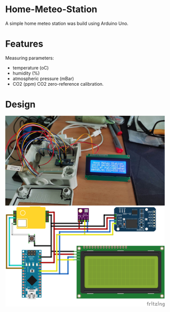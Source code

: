 # Home-Meteo-Station
A simple home meteo station was build using Arduino Uno.

# Features
Measuring parameters:
- temperature (oC)
- humidity (%)
- atmospheric pressure (mBar)
- CO2 (ppm)
CO2 zero-reference calibration.

# Design
![Station Photo](https://github.com/szapsis/Home-Meteo-Station/blob/main/station.png)
![Station Schematic](https://github.com/szapsis/Home-Meteo-Station/blob/main/HMS_bb.png)
